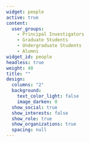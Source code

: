 ```yaml
---
widget: people
active: true
content:
  user_groups:
    - Principal Investigators
    - Graduate Students
    - Undergraduate Students
    - Alumni
widget_id: people
headless: true
weight: 40
title: ""
design:
  columns: "2"
  background:
    text_color_light: false
    image_darken: 0
  show_social: true
  show_interests: false
  show_role: true
  show_organizations: true
  spacing: null
---
```

